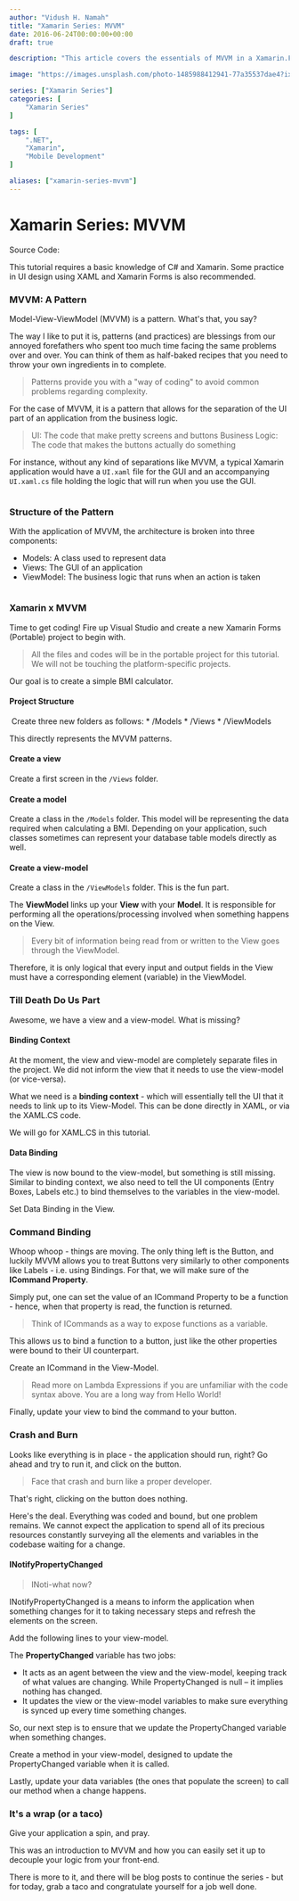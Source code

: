```yaml
---
author: "Vidush H. Namah"
title: "Xamarin Series: MVVM"
date: 2016-06-24T00:00:00+00:00
draft: true

description: "This article covers the essentials of MVVM in a Xamarin.Forms project covering the basics of separating your UI code from your business logic and how to connect them through binding."

image: "https://images.unsplash.com/photo-1485988412941-77a35537dae4?ixlib=rb-4.0.3&ixid=MnwxMjA3fDB8MHxzZWFyY2h8MTR8fGJsb2d8ZW58MHx8MHx8&auto=format&fit=crop&w=500&q=60"

series: ["Xamarin Series"]
categories: [
    "Xamarin Series"
]

tags: [
    ".NET",
    "Xamarin",
    "Mobile Development"
]

aliases: ["xamarin-series-mvvm"]
---
```


# Xamarin Series: MVVM

Source Code: <github link>

This tutorial requires a basic knowledge of C# and Xamarin. Some practice in UI design using XAML and Xamarin Forms is also recommended.

### MVVM: A Pattern
Model-View-ViewModel (MVVM) is a pattern. What's that, you say?

The way I like to put it is, patterns (and practices) are blessings from our annoyed forefathers who spent too much time facing the same problems over and over. You can think of them as half-baked recipes that you need to throw your own ingredients in to complete.

> Patterns provide you with a "way of coding" to avoid common problems regarding complexity.

For the case of MVVM, it is a pattern that allows for the separation of the UI part of an application from the business logic.

> UI: The code that make pretty screens and buttons
> Business Logic: The code that makes the buttons actually do something

For instance, without any kind of separations like MVVM, a typical Xamarin application would have a `UI.xaml` file for the GUI and an accompanying `UI.xaml.cs` file holding the logic that will run when you use the GUI.

<Image>

### Structure of the Pattern
With the application of MVVM, the architecture is broken into three components:
* Models: A class used to represent data
* Views: The GUI of an application
* ViewModel: The business logic that runs when an action is taken

<Image>

### Xamarin x MVVM
Time to get coding! Fire up Visual Studio and create a new Xamarin Forms (Portable) project to begin with.

> All the files and codes will be in the portable project for this tutorial. We will not be touching the platform-specific projects.

Our goal is to create a simple BMI calculator.

#### Project Structure
<Image>
Create three new folders as follows:
* /Models
* /Views
* /ViewModels

This directly represents the MVVM patterns.

#### Create a view
Create a first screen in the `/Views` folder.
<code-snippet>

#### Create a model
Create a class in the `/Models` folder.
This model will be representing the data required when calculating a BMI. Depending on your application, such classes sometimes can represent your database table models directly as well.
<code-snippet>

#### Create a view-model
Create a class in the `/ViewModels` folder.
This is the fun part.

The **ViewModel** links up your **View** with your **Model**. It is responsible for performing all the operations/processing involved when something happens on the View.

> Every bit of information being read from or written to the View goes through the ViewModel.

Therefore, it is only logical that every input and output fields in the View must have a corresponding element (variable) in the ViewModel.

### Till Death Do Us Part
Awesome, we have a view and a view-model. What is missing?

#### Binding Context
At the moment, the view and view-model are completely separate files in the project. We did not inform the view that it needs to use the view-model (or vice-versa).

What we need is a **binding context** - which will essentially tell the UI that it needs to link up to its View-Model. This can be done directly in XAML, or via the XAML.CS code.

We will go for XAML.CS in this tutorial.
<code-snippet>

#### Data Binding
The view is now bound to the view-model, but something is still missing. Similar to binding context, we also need to tell the UI components (Entry Boxes, Labels etc.) to bind themselves to the variables in the view-model.

Set Data Binding in the View.
<code-snippet>

### Command Binding
Whoop whoop - things are moving.
The only thing left is the Button, and luckily MVVM allows you to treat Buttons very similarly to other components like Labels - i.e. using Bindings. For that, we will make sure of the **ICommand Property**.

Simply put, one can set the value of an ICommand Property to be a function - hence, when that property is read, the function is returned.

> Think of ICommands as a way to expose functions as a variable.

This allows us to bind a function to a button, just like the other properties were bound to their UI counterpart.

Create an ICommand in the View-Model.
<code-snippet>

> Read more on Lambda Expressions if you are unfamiliar with the code syntax above. You are a long way from Hello World!

Finally, update your view to bind the command to your button.

### Crash and Burn
Looks like everything is in place - the application should run, right? Go ahead and try to run it, and click on the button.

> Face that crash and burn like a proper developer.

That's right, clicking on the button does nothing.

Here's the deal.
Everything was coded and bound, but one problem remains. We cannot expect the application to spend all of its precious resources constantly surveying all the elements and variables in the codebase waiting for a change.

#### INotifyPropertyChanged
> INoti-what now?

INotifyPropertyChanged is a means to inform the application when something changes for it to taking necessary steps and refresh the elements on the screen.

Add the following lines to your view-model.
<code-snippet>

The **PropertyChanged** variable has two jobs:
* It acts as an agent between the view and the view-model, keeping track of what values are changing. While PropertyChanged is null – it implies nothing has changed.
* It updates the view or the view-model variables to make sure everything is synced up every time something changes. 

So, our next step is to ensure that we update the PropertyChanged variable when something changes.

Create a method in your view-model, designed to update the PropertyChanged variable when it is called.
<code-snippet>

Lastly, update your data variables (the ones that populate the screen) to call our method when a change happens.
<code-snippet>

### It's a wrap (or a taco)
Give your application a spin, and pray.

This was an introduction to MVVM and how you can easily set it up to decouple your logic from your front-end.

There is more to it, and there will be blog posts to continue the series - but for today, grab a taco and congratulate yourself for a job well done.

